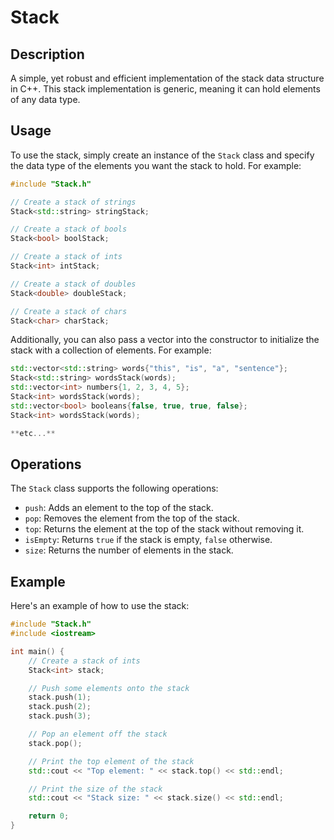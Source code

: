 # Stack

## Description

A simple, yet robust and efficient implementation of the stack data structure in C++. This stack implementation is generic, meaning it can hold elements of any data type.

## Usage

To use the stack, simply create an instance of the `Stack` class and specify the data type of the elements you want the stack to hold. For example:

```cpp
#include "Stack.h"

// Create a stack of strings
Stack<std::string> stringStack;

// Create a stack of bools
Stack<bool> boolStack;

// Create a stack of ints
Stack<int> intStack;

// Create a stack of doubles
Stack<double> doubleStack;

// Create a stack of chars
Stack<char> charStack;
```

Additionally, you can also pass a vector into the constructor to initialize the stack with a collection of elements. For example:

```cpp
std::vector<std::string> words{"this", "is", "a", "sentence"};
Stack<std::string> wordsStack(words);
std::vector<int> numbers{1, 2, 3, 4, 5};
Stack<int> wordsStack(words);
std::vector<bool> booleans{false, true, true, false};
Stack<int> wordsStack(words);

**etc...**
```

## Operations

The `Stack` class supports the following operations:

- `push`: Adds an element to the top of the stack.
- `pop`: Removes the element from the top of the stack.
- `top`: Returns the element at the top of the stack without removing it.
- `isEmpty`: Returns `true` if the stack is empty, `false` otherwise.
- `size`: Returns the number of elements in the stack.

## Example

Here's an example of how to use the stack:

```cpp
#include "Stack.h"
#include <iostream>

int main() {
    // Create a stack of ints
    Stack<int> stack;

    // Push some elements onto the stack
    stack.push(1);
    stack.push(2);
    stack.push(3);

    // Pop an element off the stack
    stack.pop();

    // Print the top element of the stack
    std::cout << "Top element: " << stack.top() << std::endl;

    // Print the size of the stack
    std::cout << "Stack size: " << stack.size() << std::endl;

    return 0;
}
```
